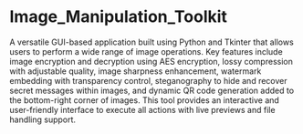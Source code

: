 # Image_Manipulation_Toolkit
A versatile GUI-based application built using Python and Tkinter that allows users to perform a wide range of image operations. Key features include image encryption and decryption using AES encryption, lossy compression with adjustable quality, image sharpness enhancement, watermark embedding with transparency control, steganography to hide and recover secret messages within images, and dynamic QR code generation added to the bottom-right corner of images. This tool provides an interactive and user-friendly interface to execute all actions with live previews and file handling support.
